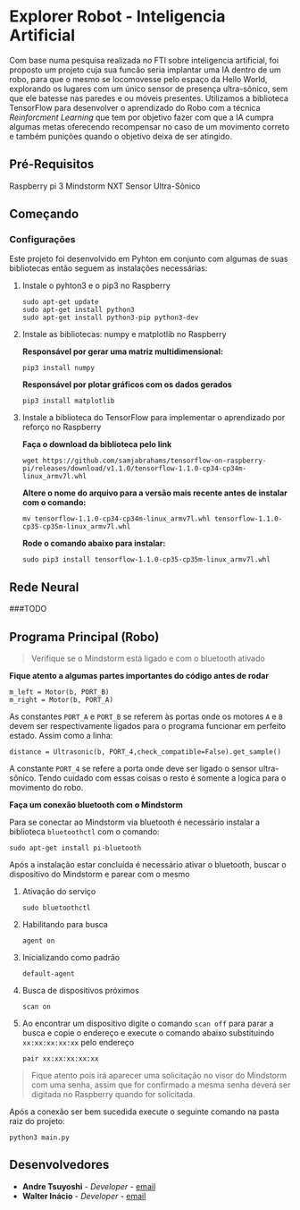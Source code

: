 # Explorer Robot - Inteligencia Artificial

Com base numa pesquisa realizada no FTI sobre inteligencia artificial, foi proposto um projeto cuja sua funcão seria implantar uma IA dentro de um robo, para que o mesmo se locomovesse pelo espaço da Hello World, explorando os lugares com um único sensor de presença ultra-sônico, sem que ele batesse nas paredes e ou móveis presentes.
Utilizamos a biblioteca TensorFlow para desenvolver o aprendizado do Robo com a técnica _Reinforcment Learning_ que tem por objetivo fazer com que a IA cumpra algumas metas oferecendo recompensar no caso de um movimento correto e também punições quando o objetivo deixa de ser atingido.

## Pré-Requisitos

Raspberry pi 3
Mindstorm NXT
Sensor Ultra-Sônico

## Começando

### Configurações

Este projeto foi desenvolvido em Pyhton em conjunto com algumas de suas bibliotecas então seguem as instalações necessárias:

1. Instale o pyhton3 e o pip3 no Raspberry

    ```
    sudo apt-get update
    sudo apt-get install python3
    sudo apt-get install python3-pip python3-dev
    ``` 

2. Instale as bibliotecas: numpy e matplotlib no Raspberry

    **Responsável por gerar uma matriz multidimensional:**
    ```
    pip3 install numpy
    ```

    **Responsável por plotar gráficos com os dados gerados**
    ```
    pip3 install matplotlib
    ```

3. Instale a biblioteca do TensorFlow para implementar o aprendizado por reforço no Raspberry

    **Faça o download da biblioteca pelo link**
    ```
    wget https://github.com/samjabrahams/tensorflow-on-raspberry-pi/releases/download/v1.1.0/tensorflow-1.1.0-cp34-cp34m-linux_armv7l.whl
    ```
    
    **Altere o nome do arquivo para a versão mais recente antes de instalar com o comando:**
    ```
    mv tensorflow-1.1.0-cp34-cp34m-linux_armv7l.whl tensorflow-1.1.0-cp35-cp35m-linux_armv7l.whl
    ```

    **Rode o comando abaixo para instalar:**
    ```
    sudo pip3 install tensorflow-1.1.0-cp35-cp35m-linux_armv7l.whl
    ```

## Rede Neural

###TODO


## Programa Principal (Robo)

> Verifique se o Mindstorm está ligado e com o bluetooth ativado

**Fique atento a algumas partes importantes do código antes de rodar**

```
m_left = Motor(b, PORT_B)
m_right = Motor(b, PORT_A)
```

As constantes ``PORT_A`` e ``PORT_B`` se referem às portas onde os motores ``A`` e ``B`` devem ser respectivamente ligados para o programa funcionar em perfeito estado.
Assim como a linha:
```
distance = Ultrasonic(b, PORT_4,check_compatible=False).get_sample()
```
A constante ``PORT_4`` se refere a porta onde deve ser ligado o sensor ultra-sônico. Tendo cuidado com essas coisas o resto é somente a logica para o movimento do robo.

**Faça um conexão bluetooth com o Mindstorm**

Para se conectar ao Mindstorm via bluetooth é necessário instalar a biblioteca ``bluetoothctl`` com o comando:

```
sudo apt-get install pi-bluetooth
```

Após a instalação estar concluída é necessário ativar o bluetooth, buscar o dispositivo do Mindstorm e parear com o mesmo

1. Ativação do serviço
    ```
    sudo bluetoothctl
    ```

2. Habilitando para busca
    ```
    agent on
    ```

3. Inicializando como padrão
    ```
    default-agent
    ```

4. Busca de dispositivos próximos
    ```
    scan on
    ```

5. Ao encontrar um dispositivo digite o comando ``scan off`` para parar a busca e copie o endereço e execute o comando abaixo substituindo ``xx:xx:xx:xx:xx`` pelo endereço
    ```
    pair xx:xx:xx:xx:xx
    ```

> Fique atento pois irá aparecer uma solicitação no visor do Mindstorm com uma senha, assim que for confirmado a mesma senha deverá ser digitada no Raspberry quando for solicitada.

Após a conexão ser bem sucedida execute o seguinte comando na pasta raiz do projeto:
```
python3 main.py
```

## Desenvolvedores

* **Andre Tsuyoshi** - *Developer* - [email](andre.sakiyama@venturus.org.br)
* **Walter Inácio** - *Developer* - [email](walter.inacio@venturus.org.br)